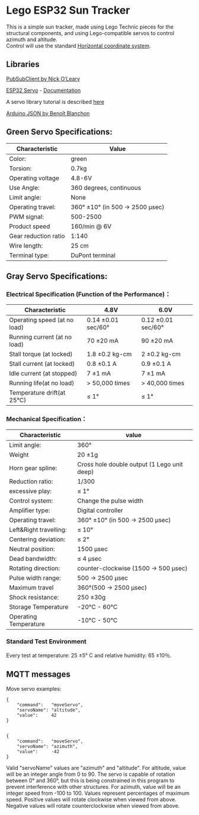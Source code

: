 # Lego ESP32 Sun Tracker

This is a simple sun tracker, made using Lego Technic pieces for the structural components, and using Lego-compatible servos to control azimuth and altitude.  
Control will use the standard [Horizontal coordinate system](https://en.wikipedia.org/wiki/Horizontal_coordinate_system).

## Libraries

[PubSubClient by Nick O’Leary](https://pubsubclient.knolleary.net/)

[ESP32 Servo](https://github.com/madhephaestus/ESP32Servo) - [Documentation](https://madhephaestus.github.io/ESP32Servo/annotated.html)

A servo library tutorial is described [here](https://dronebotworkshop.com/esp32-servo/)

[Arduino JSON by Benoît Blanchon](https://arduinojson.org/)

## Green Servo Specifications:

| Characteristic       | Value                          |
|----------------------|--------------------------------|
| Color:               | green                          |
| Torsion:             | 0.7kg                          |
| Operating voltage    | 4.8-6V                         |
| Use Angle:           | 360 degrees, continuous        |
| Limit angle:         | None                           |
| Operating travel:    | 360° ±10° (in 500 → 2500 μsec) |
| PWM signal:          | 500-2500                       |
| Product speed        | 160/min @ 6V                   |
| Gear reduction ratio | 1:140                          |
| Wire length:         | 25 cm                          |
| Terminal type:       | DuPont terminal                |

## Gray Servo Specifications:

### Electrical Specification (Function of the Performance)：

| Characteristic               | 4.8V               | 6.0V               |
|------------------------------|--------------------|--------------------|
| Operating speed (at no load) | 0.14 ±0.01 sec/60° | 0.12 ±0.01 sec/60° |
| Running current (at no load) | 70 ±20 mA          | 90 ±20 mA          |
| Stall torque (at locked)     | 1.8 ±0.2 kg-cm     | 2 ±0.2 kg-cm       |
| Stall current (at locked)    | 0.8 ±0.1 A         | 0.9 ±0.1 A         |
| Idle current (at stopped)    | 7 ±1 mA            | 7 ±1 mA            |
| Running life(at no load)     | > 50,000 times     | > 40,000 times     |
| Temperature drift(at 25°C)   | ≤ 1°               | ≤ 1°               |

### Mechanical Specification：

| Characteristic          | value                                       |
|-------------------------|---------------------------------------------|
| Limit angle:            | 360°                                        |
| Weight                  | 20 ±1g                                      |
| Horn gear spline:       | Cross hole double output (1 Lego unit deep) |
| Reduction ratio:        | 1/300                                       |
| excessive play:         | ≤ 1°                                        |
| Control system:         | Change the pulse width                      |
| Amplifier type:         | Digital controller                          |
| Operating travel:       | 360° ±10° (in 500 → 2500 μsec)              |
| Left&Right travelling:  | ≤ 10°                                       |
| Centering deviation:    | ≤ 2°                                        |
| Neutral position:       | 1500 μsec                                   |
| Dead bandwidth:         | ≤ 4 μsec                                    |
| Rotating direction:     | counter-clockwise (1500 → 500 μsec)         |
| Pulse width range:      | 500 → 2500 μsec                             |
| Maximum travel          | 360°(500 → 2500 μsec)                       |
| Shock resistance:       | 250 ±30g                                    |
| Storage Temperature     | -20°C - 60°C                                |
| Operating Temperature   | -10°C - 50°C                                |

### Standard Test Environment

Every test at temperature: 25 ±5° C and relative humidity: 65 ±10％.

## MQTT messages

Move servo examples:

    {
    	"command":   "moveServo",
    	"servoName": "altitude",
    	"value":     42
    }


    {
    	"command":   "moveServo",
    	"servoName": "azimuth",
    	"value":     -42
    }

Valid "servoName" values are "azimuth" and "altitude".
For altitude, value will be an integer angle from 0 to 90. The servo is capable of rotation between 0° and 360°, but this is being constrained in this program to prevent interference with other structures.
For azimuth, value will be an integer speed from -100 to 100. Values represent percentages of maximum speed. Positive values will rotate clockwise when viewed from above. Negative values will rotate counterclockwise when viewed from above.

